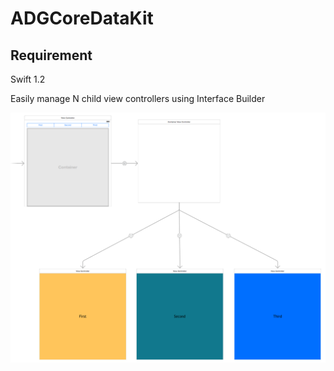 # ADGCoreDataKit

## Requirement

Swift 1.2

Easily manage N child view controllers using Interface Builder

![Screenshot](example.png)

